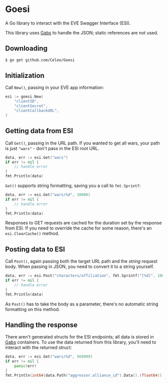 # Goesi

A Go library to interact with the EVE Swagger Interface (ESI).

This library uses [Gabs](https://github.com/Jeffail/gabs) to handle the JSON; static references are not used.

## Downloading

```bash
$ go get github.com/Celeo/Goesi
```

## Initialization

Call `New()`, passing in your EVE app information:

```go
esi := goesi.New(
    "clientID",
    "clientSecret",
    "clientCallbackURL",
)
```

## Getting data from ESI

Call `Get()`, passing in the URL path. If you wanted to get all wars, your path is just `"wars"` - don't pass in the ESI root URL.

```go
data, err := esi.Get("wars")
if err != nil {
    // handle error
}
fmt.Println(data)
```

`Get()` supports string formatting, saving you a call to `fmt.Sprintf`:

```go
data, err := esi.Get("wars/%d", 10000)
if err != nil {
    // handle error
}
fmt.Println(data)
```

Responses to GET requests are cached for the duration set by the response from ESI. If you need to override the cache for some reason, there's an `esi.ClearCache()` method.

## Posting data to ESI

Call `Post()`, again passing both the target URL path and the _string_ request body. When passing in JSON, you need to convert it to a string yourself.

```go
data, err := esi.Post("characters/affiliation", fmt.Sprintf("[%d]", 100000))
if err != nil {
    // handle error
}
fmt.Println(data)
```

As `Post()` has to take the body as a parameter, there's no automatic string formatting on this method.

## Handling the response

There aren't generated structs for the ESI endpoints; all data is stored in [Gabs](https://github.com/Jeffail/gabs) containers. To use the data returned from this library, you'll need to interact with the returned struct:


```go
data, err := esi.Get("wars/%d", 569999)
if err != nil {
    panic(err)
}
fmt.Println(int64(data.Path("aggressor.alliance_id").Data().(float64)))
```

